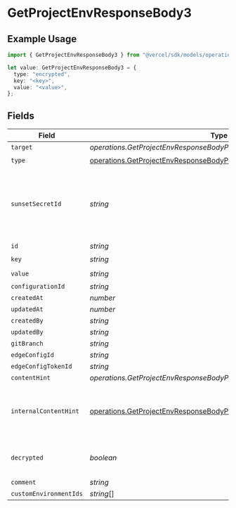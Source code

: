 # GetProjectEnvResponseBody3

## Example Usage

```typescript
import { GetProjectEnvResponseBody3 } from "@vercel/sdk/models/operations/getprojectenv.js";

let value: GetProjectEnvResponseBody3 = {
  type: "encrypted",
  key: "<key>",
  value: "<value>",
};
```

## Fields

| Field                                                                                                                                                              | Type                                                                                                                                                               | Required                                                                                                                                                           | Description                                                                                                                                                        |
| ------------------------------------------------------------------------------------------------------------------------------------------------------------------ | ------------------------------------------------------------------------------------------------------------------------------------------------------------------ | ------------------------------------------------------------------------------------------------------------------------------------------------------------------ | ------------------------------------------------------------------------------------------------------------------------------------------------------------------ |
| `target`                                                                                                                                                           | *operations.GetProjectEnvResponseBodyProjectsResponseTarget*                                                                                                       | :heavy_minus_sign:                                                                                                                                                 | N/A                                                                                                                                                                |
| `type`                                                                                                                                                             | [operations.GetProjectEnvResponseBodyProjectsResponseType](../../models/operations/getprojectenvresponsebodyprojectsresponsetype.md)                               | :heavy_check_mark:                                                                                                                                                 | N/A                                                                                                                                                                |
| `sunsetSecretId`                                                                                                                                                   | *string*                                                                                                                                                           | :heavy_minus_sign:                                                                                                                                                 | This is used to identiy variables that have been migrated from type secret to sensitive.                                                                           |
| `id`                                                                                                                                                               | *string*                                                                                                                                                           | :heavy_minus_sign:                                                                                                                                                 | N/A                                                                                                                                                                |
| `key`                                                                                                                                                              | *string*                                                                                                                                                           | :heavy_check_mark:                                                                                                                                                 | N/A                                                                                                                                                                |
| `value`                                                                                                                                                            | *string*                                                                                                                                                           | :heavy_check_mark:                                                                                                                                                 | N/A                                                                                                                                                                |
| `configurationId`                                                                                                                                                  | *string*                                                                                                                                                           | :heavy_minus_sign:                                                                                                                                                 | N/A                                                                                                                                                                |
| `createdAt`                                                                                                                                                        | *number*                                                                                                                                                           | :heavy_minus_sign:                                                                                                                                                 | N/A                                                                                                                                                                |
| `updatedAt`                                                                                                                                                        | *number*                                                                                                                                                           | :heavy_minus_sign:                                                                                                                                                 | N/A                                                                                                                                                                |
| `createdBy`                                                                                                                                                        | *string*                                                                                                                                                           | :heavy_minus_sign:                                                                                                                                                 | N/A                                                                                                                                                                |
| `updatedBy`                                                                                                                                                        | *string*                                                                                                                                                           | :heavy_minus_sign:                                                                                                                                                 | N/A                                                                                                                                                                |
| `gitBranch`                                                                                                                                                        | *string*                                                                                                                                                           | :heavy_minus_sign:                                                                                                                                                 | N/A                                                                                                                                                                |
| `edgeConfigId`                                                                                                                                                     | *string*                                                                                                                                                           | :heavy_minus_sign:                                                                                                                                                 | N/A                                                                                                                                                                |
| `edgeConfigTokenId`                                                                                                                                                | *string*                                                                                                                                                           | :heavy_minus_sign:                                                                                                                                                 | N/A                                                                                                                                                                |
| `contentHint`                                                                                                                                                      | *operations.GetProjectEnvResponseBodyProjectsResponseContentHint*                                                                                                  | :heavy_minus_sign:                                                                                                                                                 | N/A                                                                                                                                                                |
| `internalContentHint`                                                                                                                                              | [operations.GetProjectEnvResponseBodyProjectsResponseInternalContentHint](../../models/operations/getprojectenvresponsebodyprojectsresponseinternalcontenthint.md) | :heavy_minus_sign:                                                                                                                                                 | Similar to `contentHints`, but should not be exposed to the user.                                                                                                  |
| `decrypted`                                                                                                                                                        | *boolean*                                                                                                                                                          | :heavy_minus_sign:                                                                                                                                                 | Whether `value` and `vsmValue` are decrypted.                                                                                                                      |
| `comment`                                                                                                                                                          | *string*                                                                                                                                                           | :heavy_minus_sign:                                                                                                                                                 | N/A                                                                                                                                                                |
| `customEnvironmentIds`                                                                                                                                             | *string*[]                                                                                                                                                         | :heavy_minus_sign:                                                                                                                                                 | N/A                                                                                                                                                                |